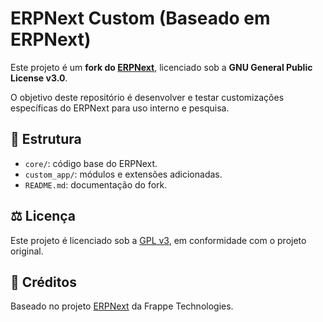 # ERPNext Custom (Baseado em ERPNext)

Este projeto é um **fork do [ERPNext](https://github.com/frappe/erpnext)**, licenciado sob a **GNU General Public License v3.0**.

O objetivo deste repositório é desenvolver e testar customizações específicas do ERPNext para uso interno e pesquisa.

## 🔧 Estrutura
- `core/`: código base do ERPNext.
- `custom_app/`: módulos e extensões adicionadas.
- `README.md`: documentação do fork.

## ⚖️ Licença
Este projeto é licenciado sob a [GPL v3](./LICENSE), em conformidade com o projeto original.

## 🙌 Créditos
Baseado no projeto [ERPNext](https://github.com/frappe/erpnext) da Frappe Technologies.
